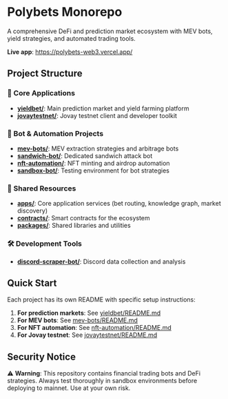 
# Polybets Monorepo

A comprehensive DeFi and prediction market ecosystem with MEV bots, yield strategies, and automated trading tools.

**Live app**: https://polybets-web3.vercel.app/

## Project Structure

### 🎯 Core Applications
- [**yieldbet/**](./yieldbet/): Main prediction market and yield farming platform
- [**jovaytestnet/**](./jovaytestnet/): Jovay testnet client and developer toolkit

### 🤖 Bot & Automation Projects
- [**mev-bots/**](./mev-bots/): MEV extraction strategies and arbitrage bots
- [**sandwich-bot/**](./sandwich-bot/): Dedicated sandwich attack bot
- [**nft-automation/**](./nft-automation/): NFT minting and airdrop automation
- [**sandbox-bot/**](./sandbox-bot/): Testing environment for bot strategies

### 📁 Shared Resources
- [**apps/**](./apps/): Core application services (bet routing, knowledge graph, market discovery)
- [**contracts/**](./contracts/): Smart contracts for the ecosystem
- [**packages/**](./packages/): Shared libraries and utilities

### 🛠️ Development Tools
- [**discord-scraper-bot/**](./discord-scraper-bot/): Discord data collection and analysis

## Quick Start

Each project has its own README with specific setup instructions:

1. **For prediction markets**: See [yieldbet/README.md](./yieldbet/README.MD)
2. **For MEV bots**: See [mev-bots/README.md](./mev-bots/README.md)
3. **For NFT automation**: See [nft-automation/README.md](./nft-automation/README.md)
4. **For Jovay testnet**: See [jovaytestnet/README.md](./jovaytestnet/README.md)

## Security Notice

⚠️ **Warning**: This repository contains financial trading bots and DeFi strategies. Always test thoroughly in sandbox environments before deploying to mainnet. Use at your own risk.